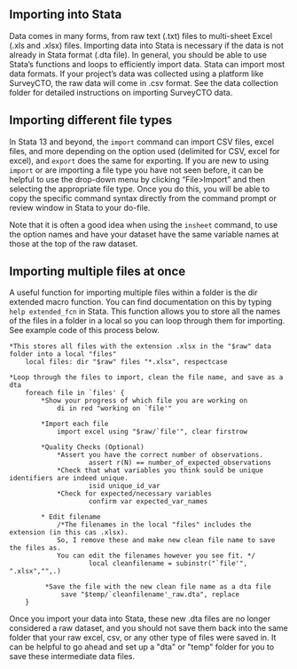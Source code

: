 ## Importing into Stata
Data comes in many forms, from raw text (.txt) files to multi-sheet Excel (.xls and .xlsx) files. Importing data into Stata is necessary if the data is not already in Stata format (.dta file). In general, you should be able to use Stata’s functions and loops to efficiently import data. Stata can import most data formats. If your project’s data was collected using a platform like SurveyCTO, the raw data will come in .csv format. See the data collection folder for detailed instructions on importing SurveyCTO data. 

## Importing different file types 
In Stata 13 and beyond, the `import` command can import CSV files, excel files, and more depending on the option used (delimited for CSV, excel for excel), and `export` does the same for exporting. If you are new to using `import` or are importing a file type you have not seen before, it can be helpful to use the drop-down menu by clicking “File>Import” and then selecting the appropriate file type. Once you do this, you will be able to copy the specific command syntax directly from the command prompt or review window in Stata to your do-file. 

Note that it is often a good idea when using the `insheet` command, to use the option names and have your dataset have the same variable names at those at the top of the raw dataset.

## Importing multiple files at once
A useful function for importing multiple files within a folder is the dir extended macro function. You can find documentation on this by typing `help extended_fcn` in Stata.  This function allows you to store all the names of the files in a folder in a local so you can loop through them for importing. See example code of this process below. 

````
*This stores all files with the extension .xlsx in the "$raw" data folder into a local "files"
    local files: dir "$raw" files "*.xlsx", respectcase 

*Loop through the files to import, clean the file name, and save as a dta
	foreach file in `files' {
		*Show your progress of which file you are working on
			di in red "working on `file'"
  	
		*Import each file
			import excel using "$raw/`file'", clear firstrow

  		*Quality Checks (Optional)
	  		*Assert you have the correct number of observations.
		    		assert r(N) == number_of_expected_observations
		 	*Check that what variables you think sould be unique identifiers are indeed unique. 
          			isid unique_id_var
	  		*Check for expected/necessary variables
	      			confirm var expected_var_names

	  	* Edit filename 
			/*The filenames in the local "files" includes the extension (in this cas .xlsx). 
			So, I remove these and make new clean file name to save the files as.
			You can edit the filenames however you see fit. */
    				local cleanfilename = subinstr("`file'", ".xlsx","",.)

	 	 *Save the file with the new clean file name as a dta file
	 		 save "$temp/`cleanfilename'_raw.dta", replace
	}	
````

Once you import your data into Stata, these new .dta files are no longer considered a raw dataset, and you should not save them back into the same folder that your raw excel, csv, or any other type of files were saved in. It can be helpful to go ahead and set up a "dta" or "temp" folder for you to save these intermediate data files. 
